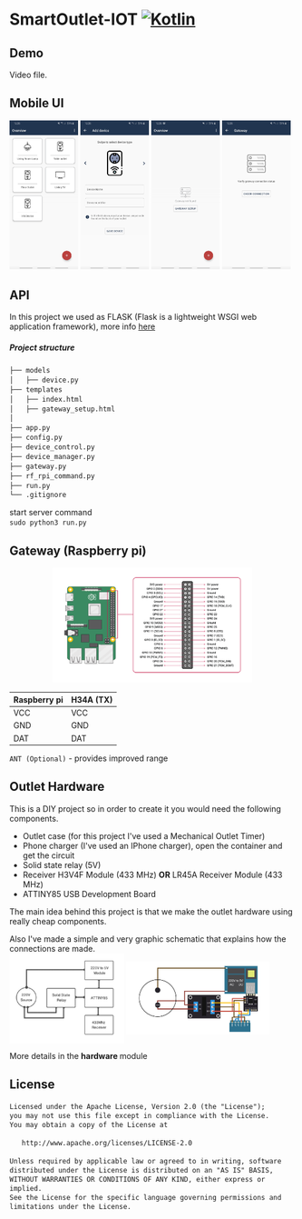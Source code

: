 # SmartOutlet-IOT [![Kotlin](https://img.shields.io/badge/with-kotlin-brightgreen)](https://kotlinlang.org/) 


Demo 
------
Video file.  

    
Mobile UI    
------

<img src="https://github.com/ManolescuSebastian/SmartOutlet-IOT/blob/master/hardware/images/android%20app%20screenshots/hm_sc_1.jpg" width="24%"></img>
<img src="https://github.com/ManolescuSebastian/SmartOutlet-IOT/blob/master/hardware/images/android%20app%20screenshots/hm_sc_2.jpg" width="24%"></img>
<img src="https://github.com/ManolescuSebastian/SmartOutlet-IOT/blob/master/hardware/images/android%20app%20screenshots/hm_sc_4.jpg" width="24%"></img>
<img src="https://github.com/ManolescuSebastian/SmartOutlet-IOT/blob/master/hardware/images/android%20app%20screenshots/hm_sc_3.jpg" width="24%"></img>
    
     
API
------
In this project we used as FLASK (Flask is a lightweight WSGI web application framework), more info [here](https://palletsprojects.com/p/flask/)
     
##### Project structure

```bash
├── models
│   ├── device.py
├── templates
│   ├── index.html
│   ├── gateway_setup.html
│
├── app.py  
├── config.py  
├── device_control.py
├── device_manager.py
├── gateway.py
├── rf_rpi_command.py  
├── run.py
└── .gitignore
```

start server command    
`sudo python3 run.py`
    
Gateway (Raspberry pi)
------
    
<p align="center">
   <img src="https://github.com/ManolescuSebastian/SmartOutlet-IOT/blob/master/hardware/images/GPIO-Pinout-Diagram-2.png" width="70%"></img>
</p>

Raspberry pi | H34A (TX)
------------ | ---------
VCC | VCC
GND | GND
DAT | DAT
       
    
`ANT (Optional)` - provides improved range    
    
    
Outlet Hardware
------
This is a DIY project so in order to create it you would need the following components.
 * Outlet case (for this project I've used a Mechanical Outlet Timer)
 * Phone charger (I've used an IPhone charger), open the container and get the circuit
 * Solid state relay (5V)
 * Receiver H3V4F Module (433 MHz) <b>OR</b> LR45A Receiver Module (433 MHz)
 * ATTINY85 USB Development Board
 
 The main idea behind this project is that we make the outlet hardware using really cheap components.

 Also I've made a simple and very graphic schematic that explains how the connections are made.     
<img align="center" src="https://github.com/ManolescuSebastian/SmartOutlet-IOT/blob/master/hardware/images/outlet%20images/smart_outlet_hw_overview.jpg" width="40%"></img>
<img align="center" src="https://github.com/ManolescuSebastian/SmartOutlet-IOT/blob/master/hardware/images/outlet%20images/smart_outlet_design.jpg" width="50%">

More details in the <b> hardware </b> module

License
------
         

    Licensed under the Apache License, Version 2.0 (the "License");
    you may not use this file except in compliance with the License.
    You may obtain a copy of the License at

       http://www.apache.org/licenses/LICENSE-2.0

    Unless required by applicable law or agreed to in writing, software
    distributed under the License is distributed on an "AS IS" BASIS,
    WITHOUT WARRANTIES OR CONDITIONS OF ANY KIND, either express or implied.
    See the License for the specific language governing permissions and
    limitations under the License.
